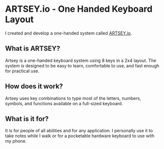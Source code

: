 

# ARTSEY.io - One Handed Keyboard Layout

I created and develop a one-handed system called [ARTSEY.io](http://artsey.io).

## What is ARTSEY?

Artsey is a one-handed keyboard system using 8 keys in a 2x4 layout. The system is designed to be easy to learn, comfortable to use, and fast enough for practical use.

## How does it work?

Artsey uses key combinations to type most of the letters, numbers, symbols, and functions available on a full-sized keyboard.

## What is it for?

It is for people of all abilities and for any application. I personally use it to take notes while I walk or for a pocketable hardware keyboard to use with my phone. 